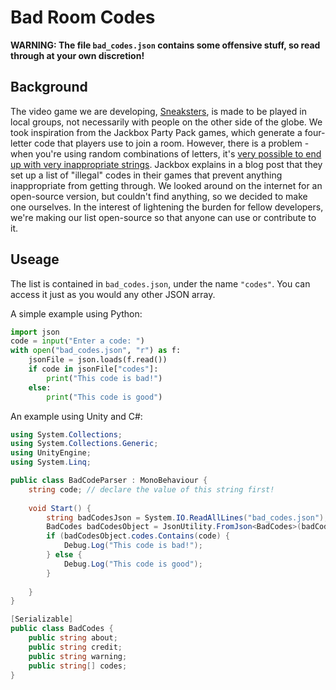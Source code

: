 # Bad Room Codes
**WARNING: The file `bad_codes.json` contains some offensive stuff, so read through at your own discretion!**
## Background
The video game we are developing, [Sneaksters](https://www.reddit.com/r/Sneaksters), is made to be played in local groups, not necessarily with people on the other side of the globe. We took inspiration from the Jackbox Party Pack games, which generate a four-letter code that players use to join a room.
However, there is a problem - when you're using random combinations of letters, it's [very possible to end up with very inappropriate strings](https://jackboxgames.com/2014/11/11/room-censored-codes/). Jackbox explains in a blog post that they set up a list of "illegal" codes in their games that prevent anything inappropriate from getting through.
We looked around on the internet for an open-source version, but couldn't find anything, so we decided to make one ourselves. In the interest of lightening the burden for fellow developers, we're making our list open-source so that anyone can use or contribute to it.
## Useage
The list is contained in `bad_codes.json`, under the name `"codes"`. You can access it just as you would any other JSON array.

A simple example using Python:
```python
import json
code = input("Enter a code: ")
with open("bad_codes.json", "r") as f:
	jsonFile = json.loads(f.read())
	if code in jsonFile["codes"]:
		print("This code is bad!")
	else:
		print("This code is good")
```


An example using Unity and C#:
```csharp
using System.Collections;
using System.Collections.Generic;
using UnityEngine;
using System.Linq;

public class BadCodeParser : MonoBehaviour {
	string code; // declare the value of this string first!
	
	void Start() {
		string badCodesJson = System.IO.ReadAllLines("bad_codes.json");
		BadCodes badCodesObject = JsonUtility.FromJson<BadCodes>(badCodesJson);
		if (badCodesObject.codes.Contains(code) {
			Debug.Log("This code is bad!");
		} else {
			Debug.Log("This code is good");
		}
		
	}
}

[Serializable]
public class BadCodes {
	public string about;
	public string credit;
	public string warning;
	public string[] codes;
}
```